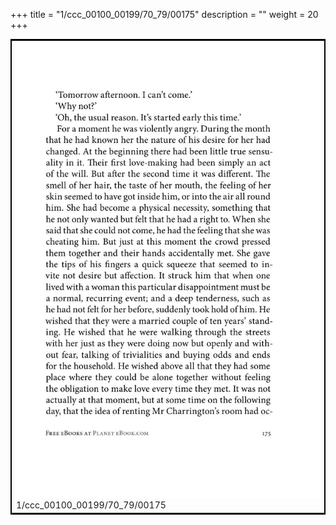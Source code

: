 +++
title = "1/ccc_00100_00199/70_79/00175"
description = ""
weight = 20
+++

<table style="border:2px solid black;max-width:800px;max-height:800px;" 
><tr><td>
<img class="center-fit-jpg"
src="/jpg_/out_jpg_1984__175.jpg">
1/ccc_00100_00199/70_79/00175
</img></td></tr></table>
